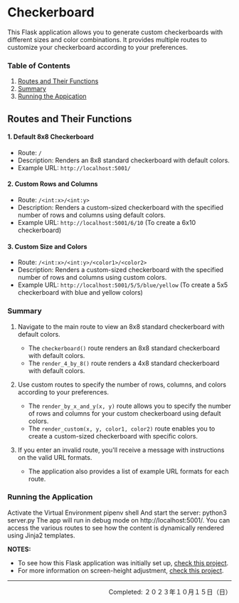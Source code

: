 # Checkerboard

This Flask application allows you to generate custom checkerboards with different sizes and color combinations. It provides multiple routes to customize your checkerboard according to your preferences.

### Table of Contents

1. [Routes and Their Functions](#routes-and-their-functions)
2. [Summary](#summary)
2. [Running the Appication](#running-the-application)


## Routes and Their Functions

#### 1. Default 8x8 Checkerboard

<!-- <div align="center">
<img src="#" width="450px" height="auto">
</div> -->

- Route: `/`
- Description: Renders an 8x8 standard checkerboard with default colors.
- Example URL: `http://localhost:5001/`

#### 2. Custom Rows and Columns

<!-- <div align="center">
<img src="#" width="450px" height="auto">
</div> -->

- Route: `/<int:x>/<int:y>`
- Description: Renders a custom-sized checkerboard with the specified number of rows and columns using default colors.
- Example URL: `http://localhost:5001/6/10` (To create a 6x10 checkerboard)

#### 3. Custom Size and Colors

<!-- <div align="center">
<img src="#" width="450px" height="auto">
</div> -->

- Route: `/<int:x>/<int:y>/<color1>/<color2>`
- Description: Renders a custom-sized checkerboard with the specified number of rows and columns using custom colors.
- Example URL: `http://localhost:5001/5/5/blue/yellow` (To create a 5x5 checkerboard with blue and yellow colors)


### Summary

1. Navigate to the main route to view an 8x8 standard checkerboard with default colors.
    - The `checkerboard()` route renders an 8x8 standard checkerboard with default colors.
    - The `render_4_by_8()` route renders a 4x8 standard checkerboard with default colors.

2. Use custom routes to specify the number of rows, columns, and colors according to your preferences.
    - The `render_by_x_and_y(x, y)` route allows you to specify the number of rows and columns for your custom checkerboard using default colors.
    - The `render_custom(x, y, color1, color2)` route enables you to create a custom-sized checkerboard with specific colors.

3. If you enter an invalid route, you'll receive a message with instructions on the valid URL formats.
    - The application also provides a list of example URL formats for each route.

### Running the Application

Activate the Virtual Environment pipenv shell And start the server: python3 server.py The app will run in debug mode on http://localhost:5001/. You can access the various routes to see how the content is dynamically rendered using Jinja2 templates.

**NOTES:**
- To see how this Flask application was initially set up, [check this project](https://github.com/coderbri/Python-Jan2023/blob/main/Wk4-Flask/Lecture-Code/D9-Templates_Jinja_and_Static_Files/README.md#initial-setup).
- For more information on screen-height adjustment, [check this project](https://github.com/coderbri/Python-Jan2023/blob/main/Wk4-Flask/030-Playground/README.md#screen-height-adjustment).


---
<p align="right">Completed: ２０２３年１０月１５日（日）</p>